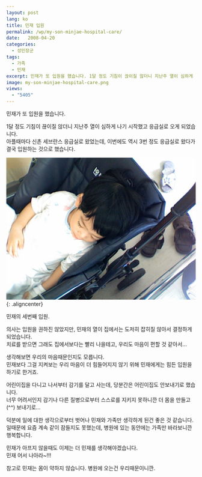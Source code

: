 ```yaml
---
layout: post
lang: ko
title: 민재 입원
permalink: /wp/my-son-minjae-hospital-care/
date:   2008-04-20
categories:
  - 성민장군
tags:
  - 가족
  - 민재
excerpt: 민재가 또 입원을 했습니다. 1달 정도 기침이 끊이질 않더니 지난주 열이 심하게 나기 시작했고 응급실로 오게 되었습니다. 아플때마다 신촌 세브란스 응급실로 왔었는데, 이번에도 역시 3번 정도 응급실로 왔다가 결국 입원하는 것으로 했습니다. 민재의 세번째 입원. 의사는 입원을 권하진 않았지만, 민재의 열이 집에서는 도저히 잡히질 않아서 결정하게 되었습니다. 치료를 받으면 그래도 집에서보다는 빨리 나을테고, 우리도 마음이 편할 것 같아서… 생각해보면 우리의 마음때문인지도 모릅니다.[...]
image: my-son-minjae-hospital-care.png
views:
  - "5405"
---
```


민재가 또 입원을 했습니다.
  
1달 정도 기침이 끊이질 않더니 지난주 열이 심하게 나기 시작했고 응급실로 오게 되었습니다.  
아플때마다 신촌 세브란스 응급실로 왔었는데, 이번에도 역시 3번 정도 응급실로 왔다가 결국 입원하는 것으로 했습니다.

![자는 민재](/assets/img/2008/080420.jpg){: .aligncenter}

민재의 세번째 입원.
  
의사는 입원을 권하진 않았지만, 민재의 열이 집에서는 도저히 잡히질 않아서 결정하게 되었습니다.  
치료를 받으면 그래도 집에서보다는 빨리 나을테고, 우리도 마음이 편할 것 같아서…
  
생각해보면 우리의 마음때문인지도 모릅니다.  
민재보다 그걸 지켜보는 우리 마음이 더 힘들어지지 않기 위해 민재에게는 힘든 입원을 하기로 한거죠.

어린이집을 다니고 나서부터 감기를 달고 사는데, 당분간은 어린이집도 안보내기로 했습니다.  
너무 어려서인지 감기나 다른 질병으로부터 스스로를 지키지 못하니깐 더 몸을 만들고(^^) 보내기로…

덕분에 일에 대한 생각으로부터 벗어나 민재와 가족만 생각하게 된건 좋은 것 같습니다.  
일때문에 요즘 계속 같이 잠들지도 못했는데, 병원에 있는 동안에는 가족만 바라보니깐 행복합니다.
  
민재가 아프지 않을때도 이제는 더 민재를 생각해야겠습니다.  
민재 어서 나아라~!!!
  
참고로 민재는 몸이 약하지 않습니다. 병원에 오는건 우리때문이니깐.